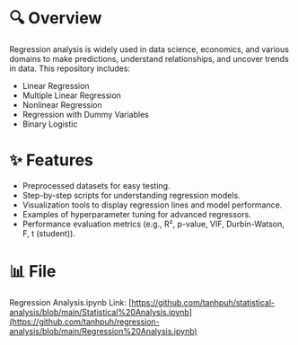 # 🔍 Overview
Regression analysis is widely used in data science, economics, and various domains to make predictions, understand relationships, and uncover trends in data. This repository includes:

- Linear Regression
- Multiple Linear Regression
- Nonlinear Regression
- Regression with Dummy Variables
- Binary Logistic

# ✨ Features
- Preprocessed datasets for easy testing.
- Step-by-step scripts for understanding regression models.
- Visualization tools to display regression lines and model performance.
- Examples of hyperparameter tuning for advanced regressors.
- Performance evaluation metrics (e.g., R², p-value, VIF, Durbin-Watson, F, t (student)).

# 📊 File
Regression Analysis.ipynb
Link: [https://github.com/tanhpuh/statistical-analysis/blob/main/Statistical%20Analysis.ipynb](https://github.com/tanhpuh/regression-analysis/blob/main/Regression%20Analysis.ipynb)
